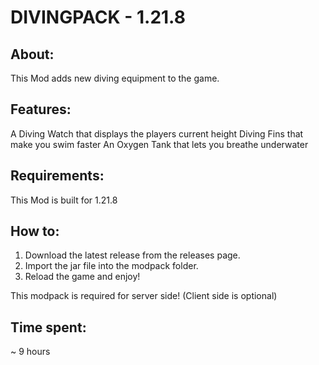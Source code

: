# DIVINGPACK - 1.21.8

## About:

This Mod adds new diving equipment to the game.

## Features:

A Diving Watch that displays the players current height
Diving Fins that make you swim faster
An Oxygen Tank that lets you breathe underwater

## Requirements:

This Mod is built for 1.21.8

## How to:
1. Download the latest release from the releases page.
2. Import the jar file into the modpack folder.
3. Reload the game and enjoy!

This modpack is required for server side! (Client side is optional)

## Time spent:
~ 9 hours
